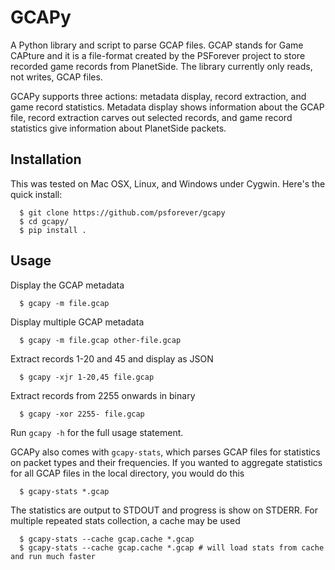 # GCAPy
A Python library and script to parse GCAP files. GCAP stands for Game CAPture and it is a file-format created by the PSForever project to store recorded game records from PlanetSide.
The library currently only reads, not writes, GCAP files.

GCAPy supports three actions: metadata display, record extraction, and game record statistics. Metadata display shows information about the GCAP file, record extraction carves out selected records, and game record statistics give information about PlanetSide packets.

## Installation
This was tested on Mac OSX, Linux, and Windows under Cygwin. Here's the quick install:

      $ git clone https://github.com/psforever/gcapy
      $ cd gcapy/
      $ pip install .

## Usage
Display the GCAP metadata

      $ gcapy -m file.gcap

Display multiple GCAP metadata

      $ gcapy -m file.gcap other-file.gcap

Extract records 1-20 and 45 and display as JSON

      $ gcapy -xjr 1-20,45 file.gcap

Extract records from 2255 onwards in binary

      $ gcapy -xor 2255- file.gcap

Run `gcapy -h` for the full usage statement.

GCAPy also comes with `gcapy-stats`, which parses GCAP files for statistics on packet types and their frequencies.
If you wanted to aggregate statistics for all GCAP files in the local directory, you would do this

      $ gcapy-stats *.gcap

The statistics are output to STDOUT and progress is show on STDERR. For multiple repeated stats collection,
a cache may be used

      $ gcapy-stats --cache gcap.cache *.gcap
      $ gcapy-stats --cache gcap.cache *.gcap # will load stats from cache and run much faster
